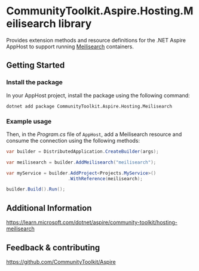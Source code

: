 # CommunityToolkit.Aspire.Hosting.Meilisearch library

Provides extension methods and resource definitions for the .NET Aspire AppHost to support running [Meilisearch](https://meilisearch.com) containers.

## Getting Started

### Install the package

In your AppHost project, install the package using the following command:

```dotnetcli
dotnet add package CommunityToolkit.Aspire.Hosting.Meilisearch
```

### Example usage

Then, in the _Program.cs_ file of `AppHost`, add a Meilisearch resource and consume the connection using the following methods:

```csharp
var builder = DistributedApplication.CreateBuilder(args);

var meilisearch = builder.AddMeilisearch("meilisearch");

var myService = builder.AddProject<Projects.MyService>()
                       .WithReference(meilisearch);

builder.Build().Run();
```

## Additional Information

https://learn.microsoft.com/dotnet/aspire/community-toolkit/hosting-meilisearch

## Feedback & contributing

https://github.com/CommunityToolkit/Aspire

